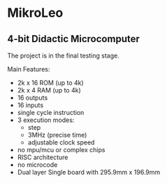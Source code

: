 # MikroLeo
## 4-bit Didactic Microcomputer

The project is in the final testing stage.

Main Features:
- 2k x 16 ROM (up to 4k)
- 2k x 4 RAM (up to 4k)
- 16 outputs
- 16 inputs
- single cycle instruction
- 3 execution modes:
   * step
   * 3MHz (precise time)
   * adjustable clock speed
- no mpu/mcu or complex chips
- RISC architecture
- no microcode
- Dual layer Single board with 295.9mm x 196.9mm
